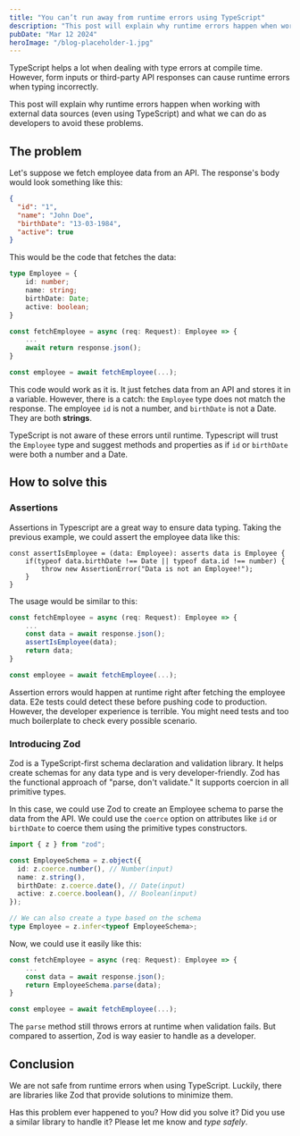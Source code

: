 ```yaml
---
title: "You can’t run away from runtime errors using TypeScript"
description: "This post will explain why runtime errors happen when working with external data sources (even using TypeScript) and what we can do as developers to avoid these problems."
pubDate: "Mar 12 2024"
heroImage: "/blog-placeholder-1.jpg"
---
```


TypeScript helps a lot when dealing with type errors at compile time. However, form inputs or third-party API responses can cause runtime errors when typing incorrectly.

This post will explain why runtime errors happen when working with external data sources (even using TypeScript) and what we can do as developers to avoid these problems.

## The problem

Let's suppose we fetch employee data from an API. The response's body would look something like this:

```json
{
  "id": "1",
  "name": "John Doe",
  "birthDate": "13-03-1984",
  "active": true
}
```

This would be the code that fetches the data:

```ts
type Employee = {
	id: number;
	name: string;
	birthDate: Date;
	active: boolean;
}

const fetchEmployee = async (req: Request): Employee => {
	...
	await return response.json();
}

const employee = await fetchEmployee(...);
```

This code would work as it is. It just fetches data from an API and stores it in a variable. However, there is a catch: the `Employee` type does not match the response. The employee `id` is not a number, and `birthDate` is not a Date. They are both **strings**.

TypeScript is not aware of these errors until runtime. Typescript will trust the `Employee` type and suggest methods and properties as if `id` or `birthDate` were both a number and a Date.

## How to solve this

### Assertions

Assertions in Typescript are a great way to ensure data typing. Taking the previous example, we could assert the employee data like this:

```
const assertIsEmployee = (data: Employee): asserts data is Employee {
	if(typeof data.birthDate !== Date || typeof data.id !== number) {
		throw new AssertionError("Data is not an Employee!");
	}
}
```

The usage would be similar to this:

```ts
const fetchEmployee = async (req: Request): Employee => {
	...
	const data = await response.json();
	assertIsEmployee(data);
	return data;
}

const employee = await fetchEmployee(...);
```

Assertion errors would happen at runtime right after fetching the employee data. E2e tests could detect these before pushing code to production. However, the developer experience is terrible. You might need tests and too much boilerplate to check every possible scenario.

### Introducing Zod

Zod is a TypeScript-first schema declaration and validation library. It helps create schemas for any data type and is very developer-friendly. Zod has the functional approach of "parse, don't validate." It supports coercion in all primitive types.

In this case, we could use Zod to create an Employee schema to parse the data from the API. We could use the `coerce` option on attributes like `id` or `birthDate` to coerce them using the primitive types constructors.

```ts
import { z } from "zod";

const EmployeeSchema = z.object({
  id: z.coerce.number(), // Number(input)
  name: z.string(),
  birthDate: z.coerce.date(), // Date(input)
  active: z.coerce.boolean(), // Boolean(input)
});

// We can also create a type based on the schema
type Employee = z.infer<typeof EmployeeSchema>;
```

Now, we could use it easily like this:

```ts
const fetchEmployee = async (req: Request): Employee => {
	...
	const data = await response.json();
	return EmployeeSchema.parse(data);
}

const employee = await fetchEmployee(...);
```

The `parse` method still throws errors at runtime when validation fails. But compared to assertion, Zod is way easier to handle as a developer.

## Conclusion

We are not safe from runtime errors when using TypeScript. Luckily, there are libraries like Zod that provide solutions to minimize them.

Has this problem ever happened to you? How did you solve it? Did you use a similar library to handle it? Please let me know and _type safely_.
